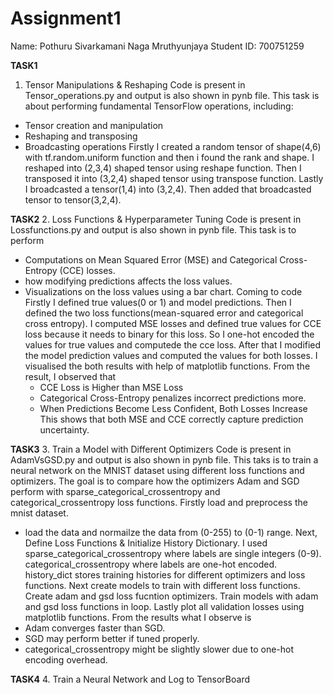 # Assignment1
Name: Pothuru Sivarkamani Naga Mruthyunjaya
Student ID: 700751259 


 **TASK1**
1.	Tensor Manipulations & Reshaping
Code is present in Tensor_operations.py and output is also shown in pynb file.
This task is about performing fundamental TensorFlow operations, including:
- Tensor creation and manipulation
- Reshaping and transposing
- Broadcasting operations
Firstly I created a random tensor of shape(4,6) with tf.random.uniform function and then i found the rank and shape.
  I reshaped into (2,3,4) shaped tensor using reshape function.
  Then I transposed it into (3,2,4) shaped tensor using transpose function.
  Lastly I broadcasted a tensor(1,4) into (3,2,4). Then added that broadcasted tensor to tensor(3,2,4).

**TASK2** 
2.	Loss Functions & Hyperparameter Tuning
Code is present in Lossfunctions.py and output is also shown in pynb file.
This task is to perform  
- Computations on Mean Squared Error (MSE) and Categorical Cross-Entropy (CCE) losses.
-  how modifying predictions affects the loss values.
- Visualizations on the loss values using a bar chart.
  Coming to code Firstly I defined true values(0 or 1) and model predictions.
  Then I defined the two loss functions(mean-squared error and categorical cross entropy).
  I computed MSE losses and defined true values for CCE loss because it needs to binary for this loss.
  So I one-hot encoded the values for true values and computede the cce loss.
  After that I modified the model prediction values and computed the values for both losses.
  I visualised the both results with help of matplotlib functions.
  From the result, I observed that
  - CCE Loss is Higher than MSE Loss
  - Categorical Cross-Entropy penalizes incorrect predictions more.
  - When Predictions Become Less Confident, Both Losses Increase
  This shows that both MSE and CCE correctly capture prediction uncertainty.

**TASK3**
3.	Train a Model with Different Optimizers
Code is present in AdamVsGSD.py and output is also shown in pynb file.
This taks is to train a neural network on the MNIST dataset using different loss functions and optimizers. The goal is to compare how the optimizers Adam and SGD perform with sparse_categorical_crossentropy and categorical_crossentropy loss functions.
Firstly load and preprocess the mnist dataset.
- load the data and normailze the data from (0-255) to (0-1) range.
Next, Define Loss Functions & Initialize History Dictionary.
I used sparse_categorical_crossentropy where labels are single integers (0-9).
categorical_crossentropy where labels are one-hot encoded.
history_dict stores training histories for different optimizers and loss functions.
Next create models to train with different loss functions.
Create adam and gsd loss fucntion optimizers.
Train models with adam and gsd loss functions in loop.
Lastly plot all validation losses using matplotlib functions.
From the results what I observe is
- Adam converges faster than SGD.
- SGD may perform better if tuned properly.
- categorical_crossentropy might be slightly slower due to one-hot encoding overhead.

**TASK4**
4.	Train a Neural Network and Log to TensorBoard

  
   

